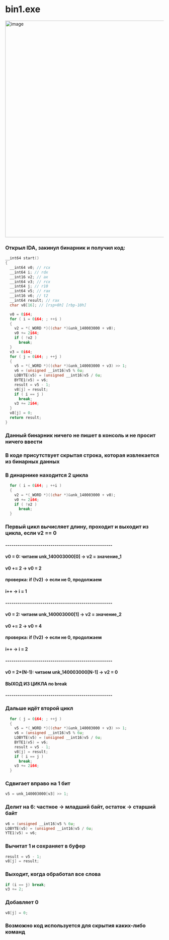 # bin1.exe

<img width="1086" height="686" alt="image" src="https://github.com/user-attachments/assets/9afc5b58-5c55-44bf-9caf-4a59298e5908" />


### Открыл IDA, закинул бинарник и получил код:
```c
__int64 start()
{
  __int64 v0; // rcx
  __int64 i; // rdx
  __int16 v2; // ax
  __int64 v3; // rcx
  __int64 j; // r10
  __int64 v5; // rax
  __int16 v6; // t2
  __int64 result; // rax
  char v8[16]; // [rsp+0h] [rbp-10h]

  v0 = 0i64;
  for ( i = 0i64; ; ++i )
  {
    v2 = *(_WORD *)((char *)&unk_140003000 + v0);
    v0 += 2i64;
    if ( !v2 )
      break;
  }
  v3 = 0i64;
  for ( j = 0i64; ; ++j )
  {
    v5 = *(_WORD *)((char *)&unk_140003000 + v3) >> 1;
    v6 = (unsigned __int16)v5 % 6u;
    LOBYTE(v5) = (unsigned __int16)v5 / 6u;
    BYTE1(v5) = v6;
    result = v5 - 1;
    v8[j] = result;
    if ( i == j )
      break;
    v3 += 2i64;
  }
  v8[j] = 0;
  return result;
}
```

### Данный бинарник ничего не пишет в консоль и не просит ничего ввести
### В коде присутствует скрытая строка, которая извлекается из бинарных данных
### В динарнике находится 2 цикла
```c
  for ( i = 0i64; ; ++i )
  {
    v2 = *(_WORD *)((char *)&unk_140003000 + v0);
    v0 += 2i64;
    if ( !v2 )
      break;
  }
```
### Первый цикл вычисляет длину, проходит и выходит из цикла, если v2 == 0
#### ----------------------------------------------------
#### v0 = 0: читаем unk_140003000[0] → v2 = значение_1
#### v0 += 2 → v0 = 2
#### проверка: if (!v2) → если не 0, продолжаем
#### i++ → i = 1
#### ----------------------------------------------------
#### v0 = 2: читаем unk_140003000[1] → v2 = значение_2  
#### v0 += 2 → v0 = 4
#### проверка: if (!v2) → если не 0, продолжаем
#### i++ → i = 2
#### ----------------------------------------------------
#### v0 = 2*(N-1): читаем unk_140003000[N-1] → v2 = 0
#### ВЫХОД ИЗ ЦИКЛА по break
#### ----------------------------------------------------

### Дальше идёт второй цикл
```c
  for ( j = 0i64; ; ++j )
  {
    v5 = *(_WORD *)((char *)&unk_140003000 + v3) >> 1;
    v6 = (unsigned __int16)v5 % 6u;
    LOBYTE(v5) = (unsigned __int16)v5 / 6u;
    BYTE1(v5) = v6;
    result = v5 - 1;
    v8[j] = result;
    if ( i == j )
      break;
    v3 += 2i64;
  }
```

### Сдвигает вправо на 1 бит
```c
v5 = unk_140003000[v3] >> 1;
```

### Делит на 6: частное -> младший байт, остаток -> старший байт

```c
v6 = (unsigned __int16)v5 % 6u;
LOBYTE(v5) = (unsigned __int16)v5 / 6u;
YTE1(v5) = v6;
```

### Вычитат 1 и сохраняет в буфер

```c
result = v5 - 1;
v8[j] = result;
```

### Выходит, когда обработал все слова
```c
if (i == j) break; 
v3 += 2;
```
### Добавляет 0
```c
v8[j] = 0;
```

### Возможно код используется для скрытия каких-либо команд



































